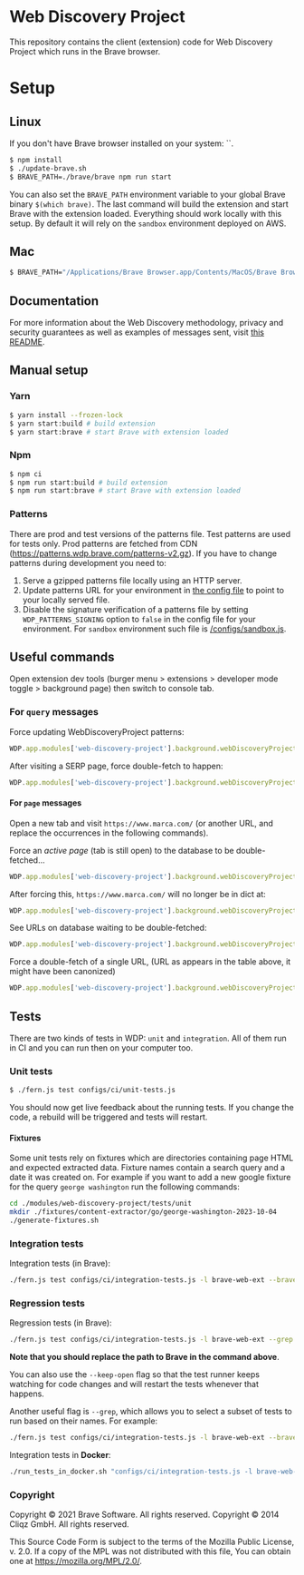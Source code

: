 # Web Discovery Project

This repository contains the client (extension) code for Web Discovery Project
which runs in the Brave browser.

# Setup

## Linux

If you don't have Brave browser installed on your system: ``.

```sh
$ npm install
$ ./update-brave.sh
$ BRAVE_PATH=./brave/brave npm run start
```

You can also set the `BRAVE_PATH` environment variable to your global Brave binary `$(which brave)`.
The last command will build the extension and start Brave with the extension loaded.
Everything should work locally with this setup. By default it will rely on the `sandbox` environment deployed on AWS.

## Mac

```sh
$ BRAVE_PATH="/Applications/Brave Browser.app/Contents/MacOS/Brave Browser" npm run start
```

## Documentation

For more information about the Web Discovery methodology, privacy and security
guarantees as well as examples of messages sent, visit [this README](./modules/web-discovery-project/sources/README.md).

## Manual setup

### Yarn

```sh
$ yarn install --frozen-lock
$ yarn start:build # build extension
$ yarn start:brave # start Brave with extension loaded
```

### Npm

```sh
$ npm ci
$ npm run start:build # build extension
$ npm run start:brave # start Brave with extension loaded
```

### Patterns

There are prod and test versions of the patterns file. Test patterns are used for tests only. Prod patterns are fetched from 
CDN (https://patterns.wdp.brave.com/patterns-v2.gz). If you have to change patterns during development you need to:
1. Serve a gzipped patterns file locally using an HTTP server.
2. Update patterns URL for your environment in [the config file](./configs/common/urls.js) to point to your locally served file.
3. Disable the signature verification of a patterns file by setting `WDP_PATTERNS_SIGNING` option to `false` in the config file for your environment. For `sandbox` environment such file is [/configs/sandbox.js](./configs/sandbox.js).

## Useful commands

Open extension dev tools (burger menu > extensions > developer mode toggle > background page) then switch to console tab.

### For `query` messages

Force updating WebDiscoveryProject patterns:
```javascript
WDP.app.modules['web-discovery-project'].background.webDiscoveryProject.patternsLoader.resourceWatcher.forceUpdate()
```

After visiting a SERP page, force double-fetch to happen:
```javascript
WDP.app.modules['web-discovery-project'].background.webDiscoveryProject.strictQueries.map(x=>x.tDiff=0)
```

#### For `page` messages

Open a new tab and visit `https://www.marca.com/` (or another URL, and replace the occurrences in the following commands).

Force an *active page* (tab is still open) to the database to be double-fetched...

```javascript
WDP.app.modules['web-discovery-project'].background.webDiscoveryProject._debugRemoveFromActivePages('https://www.marca.com/')
```

After forcing this, `https://www.marca.com/` will no longer be in dict at:

```javascript
WDP.app.modules['web-discovery-project'].background.webDiscoveryProject.state['v']
```

See URLs on database waiting to be double-fetched:

```javascript
WDP.app.modules['web-discovery-project'].background.webDiscoveryProject.listOfUnchecked(1000000000000, 0, null, function(x) {console.log(x)})
```

Force a double-fetch of a single URL, (URL as appears in the table above, it might have been canonized)

```javascript
WDP.app.modules['web-discovery-project'].background.webDiscoveryProject.forceDoubleFetch("https://www.marca.com/")
```

## Tests

There are two kinds of tests in WDP: `unit` and `integration`. All of them run
in CI and you can run then on your computer too.

### Unit tests

```sh
$ ./fern.js test configs/ci/unit-tests.js
```

You should now get live feedback about the running tests. If you change the
code, a rebuild will be triggered and tests will restart.

#### Fixtures

Some unit tests rely on fixtures which are directories containing page HTML
and expected extracted data. Fixture names contain a search query and a date
it was created on. For example if you want to add a new google fixture for
the query `george washington` run the following commands:
``` sh
cd ./modules/web-discovery-project/tests/unit
mkdir ./fixtures/content-extractor/go/george-washington-2023-10-04
./generate-fixtures.sh
```

### Integration tests

Integration tests (in Brave):
```sh
./fern.js test configs/ci/integration-tests.js -l brave-web-ext --brave /opt/brave.com/brave/brave-browser
```

### Regression tests

Regression tests (in Brave):
```sh
./fern.js test configs/ci/integration-tests.js -l brave-web-ext --grep UtilityRegression --brave /opt/brave.com/brave/brave-browser
```

**Note that you should replace the path to Brave in the command above**.

You can also use the `--keep-open` flag so that the test runner keeps watching
for code changes and will restart the tests whenever that happens.

Another useful flag is `--grep`, which allows you to select a subset of tests
to run based on their names. For example:

```sh
./fern.js test configs/ci/integration-tests.js -l brave-web-ext --brave /opt/brave.com/brave/brave-browser --keep-open --grep registerContentScript
```

Integration tests in **Docker**:
```sh
./run_tests_in_docker.sh "configs/ci/integration-tests.js -l brave-web-ext --brave /opt/brave.com/brave/brave-browser"
```

### Copyright

Copyright © 2021 Brave Software. All rights reserved.
Copyright © 2014 Cliqz GmbH. All rights reserved.

This Source Code Form is subject to the terms of the Mozilla Public
License, v. 2.0. If a copy of the MPL was not distributed with this file,
You can obtain one at https://mozilla.org/MPL/2.0/.
